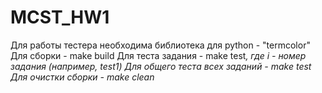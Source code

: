 # MCST_HW1
Для работы тестера необходима библиотека для python - "termcolor"
Для сборки - make build
Для теста задания - make test<i>, где i - номер задания (например, test1)
Для общего теста всех заданий - make test
Для очистки сборки - make clean 
